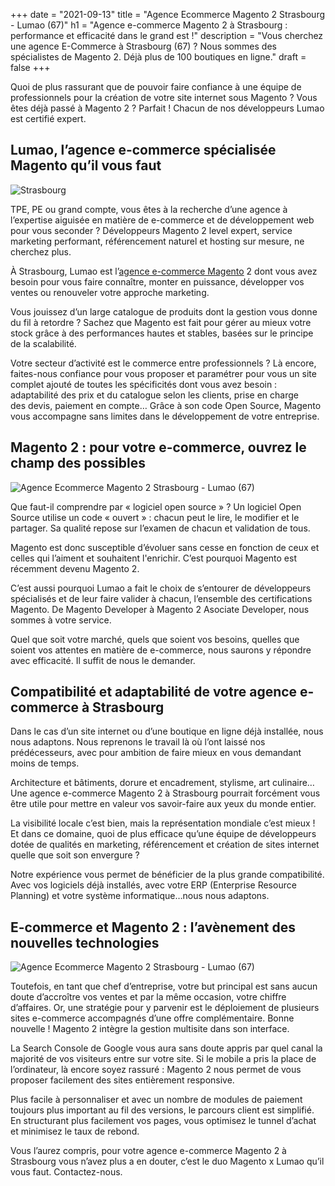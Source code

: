 +++
date = "2021-09-13"
title = "Agence Ecommerce Magento 2 Strasbourg - Lumao (67)"
h1 = "Agence e-commerce Magento 2 à Strasbourg : performance et efficacité dans le grand est !"
description = "Vous cherchez une agence E-Commerce à Strasbourg (67) ? Nous sommes des spécialistes de Magento 2. Déjà plus de 100 boutiques en ligne."
draft = false
+++

<p>Quoi de plus rassurant que de pouvoir faire confiance à une équipe de professionnels pour la création de votre site internet sous Magento ? Vous êtes déjà passé à Magento 2 ? Parfait ! Chacun de nos développeurs Lumao est certifié expert.</p>
<h2>Lumao, l’agence e-commerce spécialisée Magento qu’il vous faut</h2>

<img class="animate zoomIn margin-auto" src="/images/ville/strasbourg.jpg" alt="Strasbourg" />

<p>TPE, PE ou grand compte, vous êtes à la recherche d’une agence à l’expertise aiguisée en matière de e-commerce et de développement web pour vous seconder ? Développeurs Magento 2 level expert, service marketing performant, référencement naturel et hosting sur mesure, ne cherchez plus.</p>

À Strasbourg, Lumao est l’[agence e-commerce Magento](/agence-ecom/) 2 dont vous avez besoin pour vous faire connaître, monter en puissance, développer vos ventes ou renouveler votre approche marketing.

<p>Vous jouissez d’un large catalogue de produits dont la gestion vous donne du fil à retordre ? Sachez que Magento est fait pour gérer au mieux votre stock grâce à des performances hautes et stables, basées sur le principe de la scalabilité.</p>
<p>Votre secteur d’activité est le commerce entre professionnels ? Là encore, faites-nous confiance pour vous proposer et paramétrer pour vous un site complet ajouté de toutes les spécificités dont vous avez besoin : adaptabilité des prix et du catalogue selon les clients, prise en charge des devis, paiement en compte… Grâce à son code Open Source, Magento vous accompagne sans limites dans le développement de votre entreprise.</p>
<h2>Magento 2 : pour votre e-commerce, ouvrez le champ des possibles</h2>

<img class="animate zoomIn margin-auto" src="/images/ville/paint/strasbourg/1.jpg" alt="Agence Ecommerce Magento 2 Strasbourg - Lumao (67)" />

<p>Que faut-il comprendre par « logiciel open source » ? Un logiciel Open Source utilise un code « ouvert » : chacun peut le lire, le modifier et le partager. Sa qualité repose sur l’examen de chacun et validation de tous.</p>
<p>Magento est donc susceptible d’évoluer sans cesse en fonction de ceux et celles qui l’aiment et souhaitent l'enrichir. C’est pourquoi Magento est récemment devenu Magento 2.</p>
<p>C’est aussi pourquoi Lumao a fait le choix de s’entourer de développeurs spécialisés et de leur faire valider à chacun, l’ensemble des certifications Magento. De Magento Developer à Magento 2 Asociate Developer, nous sommes à votre service.</p>
<p>Quel que soit votre marché, quels que soient vos besoins, quelles que soient vos attentes en matière de e-commerce, nous saurons y répondre avec efficacité. Il suffit de nous le demander.</p>
<h2>Compatibilité et adaptabilité de votre agence e-commerce à Strasbourg</h2>
<p>Dans le cas d’un site internet ou d’une boutique en ligne déjà installée, nous nous adaptons. Nous reprenons le travail là où l’ont laissé nos prédécesseurs, avec pour ambition de faire mieux en vous demandant moins de temps.</p>
<p>Architecture et bâtiments, dorure et encadrement, stylisme, art culinaire… Une agence e-commerce Magento 2 à Strasbourg pourrait forcément vous être utile pour mettre en valeur vos savoir-faire aux yeux du monde entier.</p>
<p>La visibilité locale c’est bien, mais la représentation mondiale c’est mieux ! Et dans ce domaine, quoi de plus efficace qu’une équipe de développeurs dotée de qualités en marketing, référencement et création de sites internet quelle que soit son envergure ?</p>
<p>Notre expérience vous permet de bénéficier de la plus grande compatibilité. Avec vos logiciels déjà installés, avec votre ERP (Enterprise Resource Planning) et votre système informatique…nous nous adaptons.</p>
<h2>E-commerce et Magento 2 : l’avènement des nouvelles technologies</h2>

<img class="animate zoomIn margin-auto" src="/images/ville/paint/strasbourg/2.jpg" alt="Agence Ecommerce Magento 2 Strasbourg - Lumao (67)" />

<p>Toutefois, en tant que chef d’entreprise, votre but principal est sans aucun doute d’accroître vos ventes et par la même occasion, votre chiffre d’affaires. Or, une stratégie pour y parvenir est le déploiement de plusieurs sites e-commerce accompagnés d’une offre complémentaire. Bonne nouvelle ! Magento 2 intègre la gestion multisite dans son interface.</p>
<p>La Search Console de Google vous aura sans doute appris par quel canal la majorité de vos visiteurs entre sur votre site. Si le mobile a pris la place de l’ordinateur, là encore soyez rassuré : Magento 2 nous permet de vous proposer facilement des sites entièrement responsive.</p>
<p>Plus facile à personnaliser et avec un nombre de modules de paiement toujours plus important au fil des versions, le parcours client est simplifié. En structurant plus facilement vos pages, vous optimisez le tunnel d’achat et minimisez le taux de rebond.</p>
<p>Vous l’aurez compris, pour votre agence e-commerce Magento 2 à Strasbourg vous n’avez plus a en douter, c’est le duo Magento x Lumao qu’il vous faut. Contactez-nous.</p>
